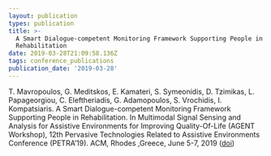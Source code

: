 ```yaml
---
layout: publication
types: publication
title: >-
  A Smart Dialogue-competent Monitoring Framework Supporting People in
  Rehabilitation
date: 2019-03-28T21:09:58.136Z
tags: conference_publications
publication_date: '2019-03-28'
---
```

T. Mavropoulos, G. Meditskos, E. Kamateri, S. Symeonidis, D. Tzimikas, L. Papageorgiou, C. Eleftheriadis, G. Adamopoulos, S. Vrochidis, I. Kompatsiaris. A Smart Dialogue-competent Monitoring Framework Supporting People in Rehabilitation. In Multimodal Signal Sensing and Analysis for Assistive Environments for Improving Quality-Of-Life (AGENT Workshop), 12th Pervasive Technologies Related to Assistive Environments Conference (PETRA’19). ACM, Rhodes ,Greece, June 5-7, 2019 ([doi](https://doi.org/10.1145/3316782.3322755))
